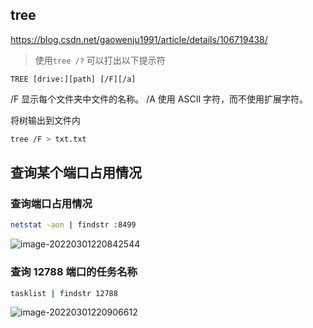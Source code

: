 ## tree

https://blog.csdn.net/gaowenju1991/article/details/106719438/

> 使用`tree /?` 可以打出以下提示符

`TREE [drive:][path] [/F][/a]`

/F 显示每个文件夹中文件的名称。 /A 使用 ASCII 字符，而不使用扩展字符。

将树输出到文件内

```bash
tree /F > txt.txt
```

## 查询某个端口占用情况

### 查询端口占用情况

```bash
netstat -aon | findstr :8499
```

![image-20220301220842544](https://gitee.com/sjy666666/image-host/raw/master/img/image-20220301220842544.png)

### 查询 12788 端口的任务名称

```bash
tasklist | findstr 12788
```

![image-20220301220906612](https://gitee.com/sjy666666/image-host/raw/master/img/image-20220301220906612.png)
